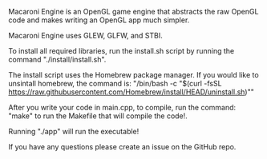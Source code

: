 Macaroni Engine is an OpenGL game engine that abstracts the raw OpenGL code and makes writing an OpenGL app much simpler.

Macaroni Engine uses GLEW, GLFW, and STBI.

To install all required libraries, run the install.sh script by running the command "./install/install.sh".

The install script uses the Homebrew package manager. If you would like to unsintall homebrew, the command is:
"/bin/bash -c "$(curl -fsSL https://raw.githubusercontent.com/Homebrew/install/HEAD/uninstall.sh)""

After you write your code in main.cpp, to compile, run the command: "make" to run the Makefile that will compile the code!.

Running "./app" will run the executable!

If you have any questions please create an issue on the GitHub repo.